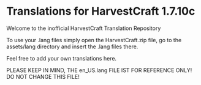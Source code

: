 Translations for HarvestCraft 1.7.10c
=========================

Welcome to the inofficial HarvestCraft Translation Repository

To use your .lang files simply open the HarvestCraft.zip file, go to the assets/lang directory and insert the .lang files there.

Feel free to add your own translations here.

PLEASE KEEP IN MIND, THE en_US.lang FILE IST FOR REFERENCE ONLY! DO NOT CHANGE THIS FILE!